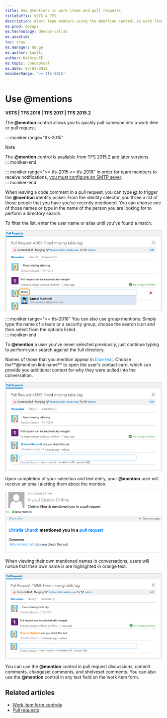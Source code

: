 ```yaml
---
title: Use @mentions in work items and pull requests 
titleSuffix: VSTS & TFS 
description: Alert team members using the @mention control in work items and pull requests 
ms.prod: devops
ms.technology: devops-collab
ms.assetid: 
toc: show
ms.manager: douge
ms.author: kaelli
author: KathrynEE
ms.topic: conceptual
ms.date: 03/01/2018
monikerRange: '>= tfs-2015'
---
```



# Use &#64;mentions

**VSTS | TFS 2018 | TFS 2017 | TFS 2015.2**

The **@mention** control allows you to quickly pull someone into a work item or pull request.


::: moniker range="tfs-2015"
> [!NOTE]  
> The **@mention** control is available from TFS 2015.2 and later versions.    
::: moniker-end

<a id="mention-person-id">  </a>
::: moniker range=">= tfs-2015 <= tfs-2018"
In order for team members to receive notifications, [you must configure an SMTP sever](/tfs/server/admin/setup-customize-alerts).  
::: moniker-end

When leaving a code comment in a pull request, you can type **@** to trigger the **@mention** identity picker. From the identity selector, you'll see a list of those people that you have you've recently mentioned. You can choose one of those names or type in the name of the person you are looking for to perform a directory search.  

To filter the list, enter the user name or alias until you've found a match.

![Web portal, Pull Request, Type a user name or email alias to locate a match](_img/at-mention-pr-type-name.png)  

::: moniker range=">= tfs-2018"
You can also use group mentions. Simply type the name of a team or a security group, choose the search icon and then select from the options listed.   
::: moniker-end

To **@mention** a user you've never selected previously, just continue typing to perform your search against the full directory.  

Names of those that you mention appear in <span style="color:#0099FF">blue text</span>. Choose the**@mention link name** to open the user's contact card, which can provide you additional context for why they were pulled into the conversation.  

![Web portal, At mention user contact card accessible](_img/at-mention-link-to-user-contact-card.png)  

Upon completion of your selection and text entry, your **@mention** user will receive an email alerting them about the mention.  

![Email sent to at-mention user account](_img/mail-to-at-mention-user.png)

When viewing their own mentioned names in conversations, users will notice that their own name is are highlighted in orange text.  

![Web portal, At mention of ones own name appears in orange text](_img/at-mention-link-view-of-own-name.png)  

You can use the **@mention** control in pull request discussions, commit comments, changeset comments, and shelveset comments. You can also use the **@mention** control in any text field on the work item form.

## Related articles

- [Work item form controls](../work/work-items/work-item-form-controls.md)  
- [Pull requests](../git/tutorial/pullrequest.md)


